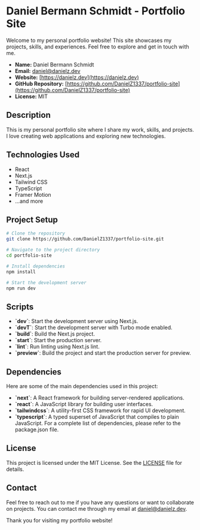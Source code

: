 # Daniel Bermann Schmidt - Portfolio Site

Welcome to my personal portfolio website! This site showcases my projects, skills, and experiences. Feel free to explore and get in touch with me.

- **Name:** Daniel Bermann Schmidt
- **Email:** [daniel@danielz.dev](mailto:daniel@danielz.dev)
- **Website:** [https://danielz.dev](https://danielz.dev)
- **GitHub Repository:** [https://github.com/DanielZ1337/portfolio-site](https://github.com/DanielZ1337/portfolio-site)
- **License:** MIT

## Description

This is my personal portfolio site where I share my work, skills, and projects. I love creating web applications and exploring new technologies.

## Technologies Used

- React
- Next.js
- Tailwind CSS
- TypeScript
- Framer Motion
- ...and more

## Project Setup

```bash
# Clone the repository
git clone https://github.com/DanielZ1337/portfolio-site.git

# Navigate to the project directory
cd portfolio-site

# Install dependencies
npm install

# Start the development server
npm run dev
```

## Scripts

- **\`dev`**: Start the development server using Next.js.
- **\`devT`**: Start the development server with Turbo mode enabled.
- **\`build`**: Build the Next.js project.
- **\`start`**: Start the production server.
- **\`lint`**: Run linting using Next.js lint.
- **\`preview`**: Build the project and start the production server for preview.

## Dependencies

Here are some of the main dependencies used in this project:

- **\`next`**: A React framework for building server-rendered applications.
- **\`react`**: A JavaScript library for building user interfaces.
- **\`tailwindcss`**: A utility-first CSS framework for rapid UI development.
- **\`typescript`**: A typed superset of JavaScript that compiles to plain JavaScript.
For a complete list of dependencies, please refer to the package.json file.

## License

This project is licensed under the MIT License. See the [LICENSE](LICENSE) file for details.

## Contact

Feel free to reach out to me if you have any questions or want to collaborate on projects. You can contact me through my email at [daniel@danielz.dev](mailto:daniel@danielz.dev).

Thank you for visiting my portfolio website!
